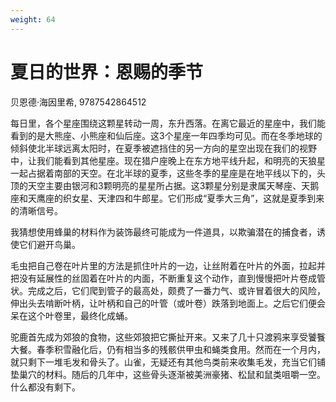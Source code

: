 ```yaml
---
weight: 64
---
```

# 夏日的世界：恩赐的季节

贝恩德·海因里希, 9787542864512

每日里，各个星座围绕这颗星转动一周，东升西落。在离它最近的星座中，我们能看到的是大熊座、小熊座和仙后座。这3个星座一年四季均可见。而在冬季地球的倾斜使北半球远离太阳时，在夏季被遮挡住的另一方向的星空出现在我们的视野中，让我们能看到其他星座。现在猎户座晚上在东方地平线升起，和明亮的天狼星一起占据着南部的天空。在北半球的夏季，这些冬季的星座是在地平线以下的，头顶的天空主要由银河和3颗明亮的星星所占据。这3颗星分别是隶属天琴座、天鹅座和天鹰座的织女星、天津四和牛郎星。它们形成“夏季大三角”，这就是夏季到来的清晰信号。

我猜想使用蜂巢的材料作为装饰最终可能成为一件道具，以欺骗潜在的捕食者，诱使它们避开鸟巢。

毛虫把自己卷在叶片里的方法是抓住叶片的一边，让丝附着在叶片的外面，拉起并把没有延展性的丝固着在叶片的内面，不断重复这个动作，直到慢慢把叶片卷成管状。完成之后，它们爬到管子的最高处，颇费了一番力气、或许冒着很大的风险，伸出头去啃断叶柄，让叶柄和自己的叶管（或叶卷）跌落到地面上。之后它们便会呆在这个叶卷里，最终化成蛹。

驼鹿首先成为郊狼的食物，这些郊狼把它撕扯开来。又来了几十只渡鸦来享受饕餮大餐。春季积雪融化后，仍有相当多的残骸供甲虫和蝇类食用。然而在一个月内，就只剩下一堆毛发和骨头了。山雀，无疑还有其他鸟类前来收集毛发，充当它们铺垫巢穴的材料。随后的几年中，这些骨头逐渐被美洲豪猪、松鼠和鼠类咀嚼一空。什么都没有剩下。